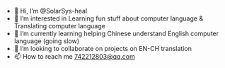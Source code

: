 - 👋 Hi, I’m @SolarSys-heal
- 👀 I’m interested in Learning fun stuff about computer language & Translating computer language
- 🌱 I’m currently learning helping Chinese understand English computer language (going slow)
- 💞️ I’m looking to collaborate on projects on EN-CH translation
- 📫 How to reach me 742212803@qq.com

<!---
SolarSys-heal/SolarSys-heal is a ✨ special ✨ repository because its `README.md` (this file) appears on your GitHub profile.
You can click the Preview link to take a look at your changes.
--->
